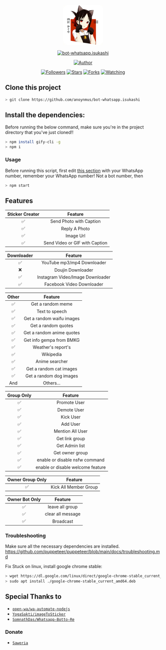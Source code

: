 <p align="center">
<img src="https://raw.githubusercontent.com/anoynmus/bot-whatsapp.isukashi/master/media/img/Kaguya.png" width="130" height="130"/>
</p>
<p align="center">
<a href="#"><img title="bot-whatsapp.isukashi" src="https://img.shields.io/badge/Whatsapp.Isukashi Bot-green?colorA=%23ff0000&colorB=%23017e40&style=for-the-badge"></a>
</p>
<p align="center">
<a href="https://github.com/anonymus."><img title="Author" src="https://img.shields.io/badge/Author-anonymus-red.svg?style=for-the-badge&logo=github"></a>
</p>
<p align="center">
<a href="https://github.com/anonymus/followers"><img title="Followers" src="https://img.shields.io/github/followers/anonymus?color=blue&style=flat-square"></a>
<a href="https://github.com/anoynmus/bot-whatsapp.isukashi/stargazers/"><img title="Stars" src="https://img.shields.io/github/stars/anoynmus/bot-whatsapp.isukashi?color=red&style=flat-square"></a>
<a href="https://github.com/anoynmus/bot-whatsapp.isukashi/network/members"><img title="Forks" src="https://img.shields.io/github/forks/anoynmus/bot-whatsapp.isukashi?color=red&style=flat-square"></a>
<a href="https://github.com/anoynmus/bot-whatsapp.isukashi/watchers"><img title="Watching" src="https://img.shields.io/github/watchers/anoynmus/bot-whatsapp.isukashi?label=Watchers&color=blue&style=flat-square"></a>
</p>

## Clone this project

```bash
> git clone https://github.com/anoynmus/bot-whatsapp.isukashi
```

## Install the dependencies:
Before running the below command, make sure you're in the project directory that
you've just cloned!!

```bash
> npm install gify-cli -g
> npm i
```

### Usage
Before running this script, first edit [this section](https://github.com/MhankBarBar/whatsapp-bot/blob/master/msgHndlr.js#L67) with your WhatsApp number, remember your WhatsApp number!  Not a bot number, then
```bash
> npm start
```

## Features

| Sticker Creator |                Feature           |
| :-----------: | :--------------------------------: |
|       ✅       | Send Photo with Caption          |
|       ✅       | Reply A Photo                    |
|       ✅       | Image Url                        |
|       ✅       | Send Video or GIF with Caption   |


| Downloader |                     Feature                |
| :------------: | :---------------------------------------------: |
|       ✅        |   YouTube mp3/mp4 Downloader                    |
|       ❌        |   Doujin Downloader         |
|       ✅        |   Instagram Video/Image Downloader                  |
|       ✅        |   Facebook Video Downloader                  |


| Other  |                     Feature                     |
| :------------: | :---------------------------------------------: |
|       ✅        |   Get a random meme             |
|       ✅        |   Text to speech                |
|       ✅        |   Get a random waifu images     |
|       ✅        |   Get a random quotes           |
|       ✅        |   Get a random anime quotes     |
|       ✅        |   Get info gempa from BMKG      |
|       ✅        |   Weather's report's     |
|       ✅        |   Wikipedia                 |
|       ✅        |   Anime searcher    |
|       ✅        |   Get a random cat images       |
|       ✅        |   Get a random dog images       |
|      And        |   Others...                     |


| Group Only  |                     Feature                     |
| :------------: | :---------------------------------------------: |
|       ✅        |   Promote User                  |
|       ✅        |   Demote User                   |
|       ✅        |   Kick User                     |
|       ✅        |   Add User                      |
|       ✅        |   Mention All User              |
|       ✅        |   Get link group                |
|       ✅        |   Get Admin list                |
|       ✅        |   Get owner group               |
|       ✅        |   enable or disable nsfw command|
|       ✅        |   enable or disable welcome feature|


| Owner Group Only  |              Feature                |
| :------------: | :---------------------------------------------: |
|       ✅        |   Kick All Member Group                 |

| Owner Bot Only  |              Feature                |
| :------------: | :---------------------------------------------: |
|       ✅        |   leave all group                   |
|       ✅        |   clear all message                 |
|       ✅        |   Broadcast                      |


### Troubleshooting
Make sure all the necessary dependencies are installed.
https://github.com/puppeteer/puppeteer/blob/main/docs/troubleshooting.md

Fix Stuck on linux, install google chrome stable:
```bash
> wget https://dl.google.com/linux/direct/google-chrome-stable_current_amd64.deb
> sudo apt install ./google-chrome-stable_current_amd64.deb
```
## Special Thanks to
* [`open-wa/wa-automate-nodejs`](https://github.com/open-wa/wa-automate-nodejs)
* [`YogaSakti/imageToSticker`](https://github.com/YogaSakti/imageToSticker)
* [`SomnathDas/Whatsapp-Botto-Re`](https://github.com/SomnathDas/Whatsapp-Botto-Re)

### Donate
* [`Saweria`](https://saweria.co/donate/mhankbarbar)
